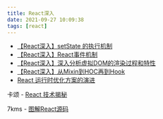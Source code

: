 ```yaml
---
title: React深入
date: 2021-09-27 10:09:38
tags: [react]
---
```


- [【React深入】setState 的执行机制](https://mp.weixin.qq.com/s/vDJ_Txm4wi-cMVlX5xypLg)
- [【React深入】React事件机制](https://mp.weixin.qq.com/s/pffJQXw-x09t-46Ek-KYqg)
- [【React深入】深入分析虚拟DOM的渲染过程和特性](https://mp.weixin.qq.com/s/-xiHM6ydCxUSfoHlbB3dUQ)
- [【React深入】从Mixin到HOC再到Hook](https://mp.weixin.qq.com/s/zhWs9NgjvM8Wy1vOVKKhHg)
- [React 运行时优化方案的演进](https://juejin.cn/post/7010539227284766751?utm_source=gold_browser_extension#comment)

卡颂 - [React 技术揭秘](https://react.iamkasong.com/#%E5%AF%BC%E5%AD%A6%E8%A7%86%E9%A2%91)

7kms - [图解React源码](https://github.com/7kms/react-illustration-series)











